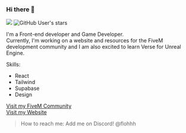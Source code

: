 ### Hi there 👋
![](https://komarev.com/ghpvc/?username=flohhhhh)
<img alt="GitHub User's stars" src="https://img.shields.io/github/stars/Flohhhhh?label=Stars%20Received">

I'm a Front-end developer and Game Developer.<br>
Currently, I'm working on a website and resources for the FiveM development community and I am also excited to learn Verse for Unreal Engine.

Skills:
- React
- Tailwind
- Supabase
- Design

[Visit my FiveM Community](https://discord.gg/zH3k624aSv)<br>
[Visit my Website](https://dwnstr.com)

> How to reach me: Add me on Discord! @flohhh
